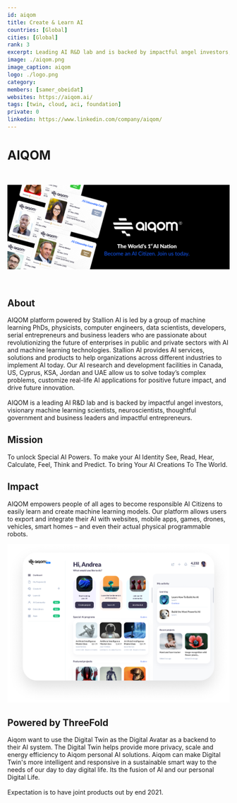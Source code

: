 ```yaml
---
id: aiqom
title: Create & Learn AI
countries: [Global]
cities: [Global]
rank: 3
excerpt: Leading AI R&D lab and is backed by impactful angel investors, visionary machine learning scientists.
image: ./aiqom.png
image_caption: aiqom
logo: ./logo.png
category:
members: [samer_obeidat]
websites: https://aiqom.ai/
tags: [twin, cloud, aci, foundation]
private: 0
linkedin: https://www.linkedin.com/company/aiqom/
---
```


# AIQOM

<br/>

![aiqom](./aiqom2.png)

<br/>

## About

AIQOM platform powered by Stallion AI is led by a group of machine learning PhDs, physicists, computer engineers, data scientists, developers, serial entrepreneurs and business leaders who are passionate about revolutionizing the future of enterprises in public and private sectors with AI and machine learning technologies. Stallion AI provides AI services, solutions and products to help organizations across different industries to implement AI today. Our AI research and development facilities in Canada, US, Cyprus, KSA, Jordan and UAE allow us to solve today’s complex problems, customize real-life AI applications for positive future impact, and drive future innovation.
<br/>
<br/>
AIQOM is a leading AI R&D lab and is backed by impactful angel investors, visionary machine learning scientists, neuroscientists, thoughtful government and business leaders and impactful entrepreneurs.

## Mission

To unlock Special AI Powers. To make your AI Identity See, Read, Hear, Calculate, Feel, Think and Predict. To bring Your AI Creations To The World.

## Impact

AIQOM empowers people of all ages to become responsible AI Citizens to easily learn and create machine learning models. Our platform allows users to export and integrate their AI with websites, mobile apps, games, drones, vehicles, smart homes – and even their actual physical programmable robots.
<br/>

![beta](./aiqom_beta.png)
<br/>

## Powered by ThreeFold

Aiqom want to use the Digital Twin as the Digital Avatar as a backend to their AI system. The Digital Twin helps provide more privacy, scale and energy efficiency to Aiqom personal AI solutions. Aiqom can make Digital Twin's more intelligent and responsive in a sustainable smart way to the needs of our day to day digital life. Its the fusion of AI and our personal Digital Life.
<br/>
<br/>
Expectation is to have joint products out by end 2021.
